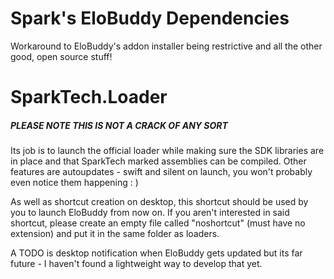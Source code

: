 # Spark's EloBuddy Dependencies
Workaround to EloBuddy's addon installer being restrictive and all the other good, open source stuff!

# SparkTech.Loader
##### PLEASE NOTE THIS IS NOT A CRACK OF ANY SORT
Its job is to launch the official loader while making sure the SDK libraries are in place and that SparkTech marked assemblies can be compiled.
Other features are autoupdates - swift and silent on launch, you won't probably even notice them happening : )

As well as shortcut creation on desktop, this shortcut should be used by you to launch EloBuddy from now on.
If you aren't interested in said shortcut, please create an empty file called "noshortcut" (must have no extension) and put it in the same folder as loaders.

A TODO is desktop notification when EloBuddy gets updated but its far future - I haven't found a lightweight way to develop that yet.